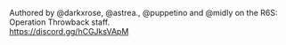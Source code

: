 Authored by @darkxrose, @astrea., @puppetino and @midly on the R6S: Operation Throwback staff.  
https://discord.gg/hCGJksVApM